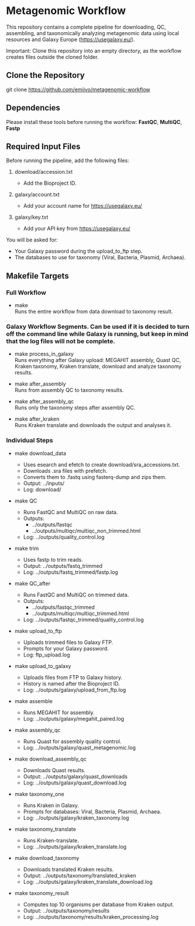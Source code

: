 # Metagenomic Workflow

This repository contains a complete pipeline for downloading, QC, assembling, and taxonomically analyzing metagenomic data using local resources and Galaxy Europe (https://usegalaxy.eu/).

Important: Clone this repository into an empty directory, as the workflow creates files outside the cloned folder.

## Clone the Repository

git clone https://github.com/emiivo/metagenomic-workflow

## Dependencies

Please install these tools before running the workflow:
**FastQC**, **MultiQC**, **Fastp**

## Required Input Files

Before running the pipeline, add the following files:

1. download/accession.txt  
   - Add the Bioproject ID.

2. galaxy/account.txt  
   - Add your account name for https://usegalaxy.eu/

3. galaxy/key.txt  
   - Add your API key from https://usegalaxy.eu/

You will be asked for:

- Your Galaxy password during the upload_to_ftp step.
- The databases to use for taxonomy (Viral, Bacteria, Plasmid, Archaea).

## Makefile Targets

### Full Workflow

- make  
  Runs the entire workflow from data download to taxonomy result.

### Galaxy Workflow Segments. Can be used if it is decided to turn off the command line while Galaxy is running, but keep in mind that the log files will not be complete.

- make process_in_galaxy  
  Runs everything after Galaxy upload: MEGAHIT assembly, Quast QC, Kraken taxonomy, Kraken translate, download and analyze taxonomy results.

- make after_assembly  
  Runs from assembly QC to taxonomy results.

- make after_assembly_qc  
  Runs only the taxonomy steps after assembly QC.

- make after_kraken  
  Runs Kraken translate and downloads the output and analyses it.

### Individual Steps

- make download_data  
  - Uses esearch and efetch to create download/sra_accessions.txt.  
  - Downloads .sra files with prefetch.  
  - Converts them to .fastq using fasterq-dump and zips them.  
  - Output: ../inputs/  
  - Log: download/

- make QC  
  - Runs FastQC and MultiQC on raw data.  
  - Outputs:  
    - ../outputs/fastqc  
    - ../outputs/multiqc/multiqc_non_trimmed.html  
  - Log: ../outputs/quality_control.log

- make trim  
  - Uses fastp to trim reads.  
  - Output: ../outputs/fastq_trimmed  
  - Log: ../outputs/fastq_trimmed/fastp.log

- make QC_after  
  - Runs FastQC and MultiQC on trimmed data.  
  - Outputs:  
    - ../outputs/fastqc_trimmed  
    - ../outputs/multiqc/multiqc_trimmed.html  
  - Log: ../outputs/fastqc_trimmed/quality_control.log

- make upload_to_ftp  
  - Uploads trimmed files to Galaxy FTP.  
  - Prompts for your Galaxy password.  
  - Log: ftp_upload.log

- make upload_to_galaxy  
  - Uploads files from FTP to Galaxy history.  
  - History is named after the Bioproject ID.  
  - Log: ../outputs/galaxy/upload_from_ftp.log

- make assemble  
  - Runs MEGAHIT for assembly.  
  - Log: ../outputs/galaxy/megahit_paired.log

- make assembly_qc  
  - Runs Quast for assembly quality control.  
  - Log: ../outputs/galaxy/quast_metagenomic.log

- make download_assembly_qc  
  - Downloads Quast results.  
  - Output: ../outputs/galaxy/quast_downloads  
  - Log: ../outputs/galaxy/quast_download.log

- make taxonomy_one  
  - Runs Kraken in Galaxy.  
  - Prompts for databases: Viral, Bacteria, Plasmid, Archaea.  
  - Log: ../outputs/galaxy/kraken_taxonomy.log

- make taxonomy_translate  
  - Runs Kraken-translate.  
  - Log: ../outputs/galaxy/kraken_translate.log

- make download_taxonomy  
  - Downloads translated Kraken results.  
  - Output: ../outputs/taxonomy/translated_kraken  
  - Log: ../outputs/galaxy/kraken_translate_download.log

- make taxonomy_result  
  - Computes top 10 organisms per database from Kraken output.  
  - Output: ../outputs/taxonomy/results  
  - Log: ../outputs/taxonomy/results/kraken_processing.log

